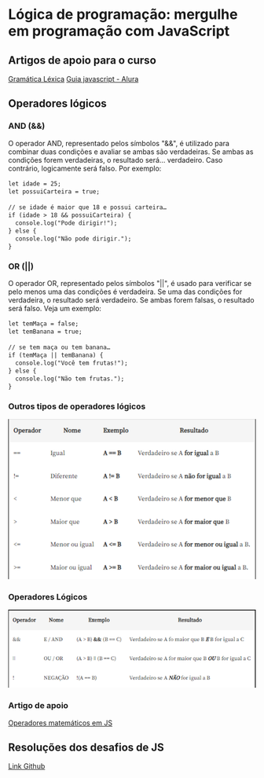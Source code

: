 # Lógica de programação: mergulhe em programação com JavaScript

## Artigos de apoio para o curso

[Gramática Léxica](https://developer.mozilla.org/pt-BR/docs/Web/JavaScript/Reference/Lexical_grammar#automatic_semicolon_insertion)
[Guia javascript - Alura](https://www.alura.com.br/artigos/javascript)

## Operadores lógicos

### AND (&&)

O operador AND, representado pelos símbolos "&&", é utilizado para combinar duas condições e avaliar se ambas são verdadeiras. Se ambas as condições forem verdadeiras, o resultado será… verdadeiro. Caso contrário, logicamente será falso. Por exemplo:

```
let idade = 25;
let possuiCarteira = true;

// se idade é maior que 18 e possui carteira…
if (idade > 18 && possuiCarteira) {
  console.log("Pode dirigir!");
} else {
  console.log("Não pode dirigir.");
}
```

### OR (||)

O operador OR, representado pelos símbolos "||", é usado para verificar se pelo menos uma das condições é verdadeira. Se uma das condições for verdadeira, o resultado será verdadeiro. Se ambas forem falsas, o resultado será falso. Veja um exemplo:

```
let temMaça = false;
let temBanana = true;

// se tem maça ou tem banana…
if (temMaça || temBanana) {
  console.log("Você tem frutas!");
} else {
  console.log("Não tem frutas.");
}
```

### Outros tipos de operadores lógicos

![Outros tipos de operadores lógicos](image.png)

### Operadores Lógicos

![operadores lógicos](image-1.png)

### Artigo de apoio

[Operadores matemáticos em JS](https://www.alura.com.br/artigos/operadores-matematicos-em-javascript)

## Resoluções dos desafios de JS

[Link Github](https://github.com/alura-cursos/logica-js/tree/desafio_2)
